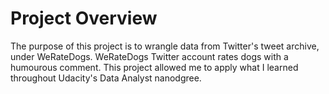 # Project Overview

The purpose of this project is to wrangle data from Twitter's tweet archive, under WeRateDogs. WeRateDogs Twitter account rates dogs with a humourous comment. This project allowed me to apply what I learned throughout Udacity's Data Analyst nanodgree.
